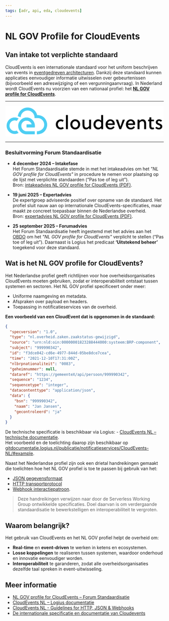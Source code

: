 ```yaml
---
tags: [adr, api, eda, cloudevents]
---
```


# NL GOV Profile for CloudEvents

## Van intake tot verplichte standaard

CloudEvents is een internationale standaard voor het uniform beschrijven van
events in [eventgedreven architecturen](./eda.md). Dankzij deze standaard kunnen
applicaties eenvoudiger informatie uitwisselen over gebeurtenissen (bijvoorbeeld
een adreswijziging of een vergunningaanvraag). In Nederland wordt CloudEvents nu
voorzien van een nationaal profiel: het
[**NL GOV profile for CloudEvents**](https://gitdocumentatie.logius.nl/publicatie/notificatieservices/CloudEvents-NL/).

---

![CloudEvents logo](https://github.com/cncf/artwork/blob/main/projects/cloudevents/horizontal/color/cloudevents-horizontal-color.png?raw=true)

---

### Besluitvorming Forum Standaardisatie

- **4 december 2024 – Intakefase**  
  Het Forum Standaardisatie stemde in met het intakeadvies om het _"NL GOV
  profile for CloudEvents"_ in procedure te nemen voor plaatsing op de lijst met
  verplichte standaarden (“Pas toe of leg uit”).  
  Bron: [intakeadvies NL GOV profile for CloudEvents (PDF)](https://www.forumstandaardisatie.nl/sites/default/files/BFS/3-lijsten/standaarden/cloudevents/20241204-intakeadvies-NL-GOV-profile-for-CloudEvents.pdf).

- **19 juni 2025 – Expertadvies**  
  De expertgroep adviseerde positief over opname van de standaard. Het profiel
  sluit nauw aan op internationale CloudEvents-specificaties, maar maakt ze
  concreet toepasbaar binnen de Nederlandse overheid.  
  Bron: [expertadvies NL GOV profile for CloudEvents (PDF)](https://www.forumstandaardisatie.nl/sites/default/files/BFS/3-lijsten/standaarden/cloudevents/20250619-Expertadvies-NL-GOV-profile-for-CloudEvents.pdf).

- **25 september 2025 – Forumadvies**  
  Het Forum Standaardisatie heeft ingestemd met het advies aan het
  [OBDO](https://pgdi.nl/) om het _"NL GOV profile for CloudEvents"_ verplicht
  te stellen (“Pas toe of leg uit”). Daarnaast is Logius het predicaat
  **‘Uitstekend beheer’** toegekend voor deze standaard.

## Wat is het NL GOV profile for CloudEvents?

Het Nederlandse profiel geeft richtlijnen voor hoe overheidsorganisaties
CloudEvents moeten gebruiken, zodat er interoperabiliteit ontstaat tussen
systemen en sectoren. Het NL GOV profiel specificeert onder meer:

- Uniforme naamgeving en metadata.
- Afspraken over payload en headers.
- Toepassing in notificatieservices van de overheid.

**Een voorbeeld van een CloudEvent dat is opgenomen in de standaard:**

```JSON
{
  "specversion": "1.0",
  "type": "nl.overheid.zaken.zaakstatus-gewijzigd",
  "source": "urn:nld:oin:00000001823288444000:systeem:BRP-component",
  "subject": "999990342",
  "id": "f3dce042-cd6e-4977-844d-05be8dce7cea",
  "time": "2021-12-10T17:31:00Z",
  "nlbrpnationaliteit": "0083",
  "geheimnummer": null,
  "dataref": "https://gemeenteX/api/persoon/999990342",
  "sequence": "1234",
  "sequencetype": "integer",
  "datacontenttype": "application/json",
  "data": {
    "bsn": "999990342",
    "naam": "Jan Jansen",
    "gecontroleerd": "ja"
  }
}
```

De technische specificatie is beschikbaar via Logius: -
[CloudEvents NL – technische documentatie](https://gitdocumentatie.logius.nl/publicatie/notificatieservices/CloudEvents-NL/).  
Het
voorbeeld en de toelichting daarop zijn beschikbaar op
[gitdocumentatie.logius.nl/publicatie/notificatieservices/CloudEvents-NL/#example](https://gitdocumentatie.logius.nl/publicatie/notificatieservices/CloudEvents-NL/#example).

Naast het Nederlandse profiel zijn ook een drietal handreikingen gemaakt die
toelichten hoe het NL GOV profiel is toe te passen bij gebruik van het:

- [JSON gegevensformaat](https://github.com/Logius-standaarden/CloudEvents-NL-Guidelines/blob/develop//NL-GOV-Guideline-for-CloudEvents-JSON.md)
- [HTTP transportprotocol](https://github.com/Logius-standaarden/CloudEvents-NL-Guidelines/blob/develop/NL-GOV-Guideline-for-CloudEvents-HTTP.md)
- [Webhook interactiepatroon](https://github.com/Logius-standaarden/CloudEvents-NL-Guidelines/blob/develop//NL-GOV-Guideline-for-CloudEvents-Webhook.md).

> Deze handreikingen verwijzen naar door de Serverless Working Group ontwikkelde
> specificaties. Doel daarvan is om verdergaande standaardisatie te
> bewerkstelligen en interoperabiliteit te vergroten.

## Waarom belangrijk?

Het gebruik van CloudEvents en het NL GOV profiel helpt de overheid om:

- **Real-time** en **event-driven** te werken in ketens en ecosystemen.
- **Losse koppelingen** te realiseren tussen systemen, waardoor onderhoud en
  innovatie eenvoudiger worden.
- **Interoperabiliteit** te garanderen, zodat alle overheidsorganisaties
  dezelfde taal spreken in event-uitwisseling.

## Meer informatie

- [NL GOV profile for CloudEvents – Forum Standaardisatie](https://www.forumstandaardisatie.nl/open-standaarden/nl-gov-profile-cloudevents)
- [CloudEvents NL – Logius documentatie](https://gitdocumentatie.logius.nl/publicatie/notificatieservices/CloudEvents-NL/)
- [CloudEvents NL - Guidelines for HTTP, JSON & Webhooks](https://gitdocumentatie.logius.nl/publicatie/notificatieservices/guidelines/)
- [De internationale specificatie en documentatie van Cloudevents](https://cloudevents.io/)
